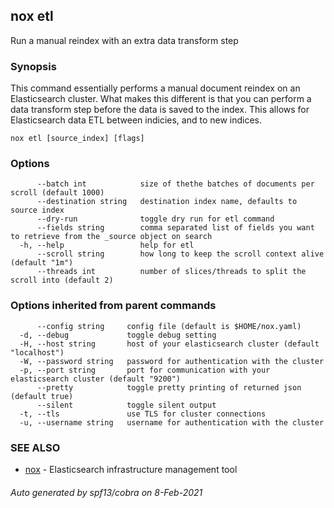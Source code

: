## nox etl

Run a manual reindex with an extra data transform step

### Synopsis

This command essentially performs a manual document reindex on an Elasticsearch cluster.
What makes this different is that you can perform a data transform step before the data is saved to the index.
This allows for Elasticsearch data ETL between indicies, and to new indices.

```
nox etl [source_index] [flags]
```

### Options

```
      --batch int            size of thethe batches of documents per scroll (default 1000)
      --destination string   destination index name, defaults to source index
      --dry-run              toggle dry run for etl command
      --fields string        comma separated list of fields you want to retrieve from the _source object on search
  -h, --help                 help for etl
      --scroll string        how long to keep the scroll context alive (default "1m")
      --threads int          number of slices/threads to split the scroll into (default 2)
```

### Options inherited from parent commands

```
      --config string     config file (default is $HOME/nox.yaml)
  -d, --debug             toggle debug setting
  -H, --host string       host of your elasticsearch cluster (default "localhost")
  -W, --password string   password for authentication with the cluster
  -p, --port string       port for communication with your elasticsearch cluster (default "9200")
      --pretty            toggle pretty printing of returned json (default true)
      --silent            toggle silent output
  -t, --tls               use TLS for cluster connections
  -u, --username string   username for authentication with the cluster
```

### SEE ALSO

* [nox](nox.md)	 - Elasticsearch infrastructure management tool

###### Auto generated by spf13/cobra on 8-Feb-2021
